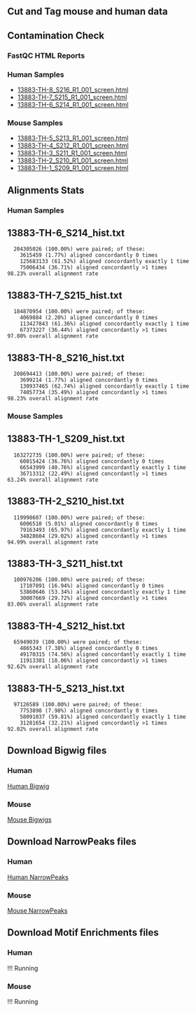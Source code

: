 ## Cut and Tag mouse and human data 

## Contamination Check 


### FastQC HTML Reports

### Human Samples 

- [13883-TH-8_S216_R1_001_screen.html](docs/13883-TH-8_S216_R1_001_screen.html)
- [13883-TH-7_S215_R1_001_screen.html](docs/13883-TH-7_S215_R1_001_screen.html)
- [13883-TH-6_S214_R1_001_screen.html](docs/13883-TH-6_S214_R1_001_screen.html)


### Mouse Samples 

- [13883-TH-5_S213_R1_001_screen.html](docs/13883-TH-5_S213_R1_001_screen.html)
- [13883-TH-4_S212_R1_001_screen.html](docs/13883-TH-4_S212_R1_001_screen.html)
- [13883-TH-3_S211_R1_001_screen.html](docs/13883-TH-3_S211_R1_001_screen.html)
- [13883-TH-2_S210_R1_001_screen.html](docs/13883-TH-2_S210_R1_001_screen.html)
- [13883-TH-1_S209_R1_001_screen.html](docs/13883-TH-1_S209_R1_001_screen.html)

## Alignments Stats 

### Human Samples 

## 13883-TH-6\_S214\_hist.txt
```text204305026 reads; of these:
  204305026 (100.00%) were paired; of these:
    3615459 (1.77%) aligned concordantly 0 times
    125683133 (61.52%) aligned concordantly exactly 1 time
    75006434 (36.71%) aligned concordantly >1 times
98.23% overall alignment rate
```
## 13883-TH-7\_S215\_hist.txt
```text184870954 reads; of these:
  184870954 (100.00%) were paired; of these:
    4069884 (2.20%) aligned concordantly 0 times
    113427843 (61.36%) aligned concordantly exactly 1 time
    67373227 (36.44%) aligned concordantly >1 times
97.80% overall alignment rate
```
## 13883-TH-8\_S216\_hist.txt
```text208694413 reads; of these:
  208694413 (100.00%) were paired; of these:
    3699214 (1.77%) aligned concordantly 0 times
    130937465 (62.74%) aligned concordantly exactly 1 time
    74057734 (35.49%) aligned concordantly >1 times
98.23% overall alignment rate
```


### Mouse Samples 

## 13883-TH-1\_S209\_hist.txt
```text163272735 reads; of these:
  163272735 (100.00%) were paired; of these:
    60015424 (36.76%) aligned concordantly 0 times
    66543999 (40.76%) aligned concordantly exactly 1 time
    36713312 (22.49%) aligned concordantly >1 times
63.24% overall alignment rate
```
## 13883-TH-2\_S210\_hist.txt
```text119998607 reads; of these:
  119998607 (100.00%) were paired; of these:
    6006510 (5.01%) aligned concordantly 0 times
    79163493 (65.97%) aligned concordantly exactly 1 time
    34828604 (29.02%) aligned concordantly >1 times
94.99% overall alignment rate
```
## 13883-TH-3\_S211\_hist.txt
```text100976206 reads; of these:
  100976206 (100.00%) were paired; of these:
    17107891 (16.94%) aligned concordantly 0 times
    53860646 (53.34%) aligned concordantly exactly 1 time
    30007669 (29.72%) aligned concordantly >1 times
83.06% overall alignment rate
```
## 13883-TH-4\_S212\_hist.txt
```text65949039 reads; of these:
  65949039 (100.00%) were paired; of these:
    4865343 (7.38%) aligned concordantly 0 times
    49170315 (74.56%) aligned concordantly exactly 1 time
    11913381 (18.06%) aligned concordantly >1 times
92.62% overall alignment rate
```
## 13883-TH-5\_S213\_hist.txt
```text97126589 reads; of these:
  97126589 (100.00%) were paired; of these:
    7753898 (7.98%) aligned concordantly 0 times
    58091037 (59.81%) aligned concordantly exactly 1 time
    31281654 (32.21%) aligned concordantly >1 times
92.02% overall alignment rate
```


## Download Bigwig files 

### Human 

[Human Bigwig](https://drive.google.com/drive/folders/1JArEGTfjdzSJjj7sEF-VafM8TI2ozoZZ?usp=sharing) 

### Mouse 

[Mouse Bigwigs](https://drive.google.com/drive/folders/1TiBdr9aFB04SVOK9-DrjWoCVcJc2R7AF?usp=sharing)


## Download NarrowPeaks files 

### Human 

[Human NarrowPeaks](https://drive.google.com/drive/folders/1enLta9ZjS7wrbcyu0DsXbZVGQq9IF8Mi?usp=sharing)

### Mouse 

[Mouse NarrowPeaks](https://drive.google.com/drive/folders/1uz9QafC9_wRZgljGSDylN_jJuyxF1wY2?usp=sharing) 


## Download Motif Enrichments files 


### Human 


!!! Running 

### Mouse 

!!! Running 



